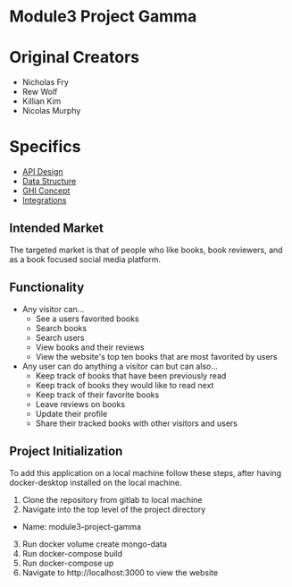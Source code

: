 # Module3 Project Gamma

# Original Creators
  - Nicholas Fry
  - Rew Wolf
  - Killian Kim
  - Nicolas Murphy

# Specifics

 - [API Design](docs/apidesign.md)
 - [Data Structure](docs/dbstructure.md)
 - [GHI Concept](docs/ghiconcept.md)
 - [Integrations](docs/integrations.md)

## Intended Market

The targeted market is that of people who like books, book reviewers, and as a book focused social media platform.

## Functionality

- Any visitor can...
  - See a users favorited books
  - Search books
  - Search users
  - View books and their reviews
  - View the website's top ten books that are most favorited by users
- Any user can do anything a visitor can but can also...
  - Keep track of books that have been previously read
  - Keep track of books they would like to read next
  - Keep track of their favorite books
  - Leave reviews on books
  - Update their profile
  - Share their tracked books with other visitors and users

## Project Initialization

To add this application on a local machine follow these steps, after having docker-desktop installed on the local machine.

1. Clone the repository from gitlab to local machine
2. Navigate into the top level of the project directory 
  - Name: module3-project-gamma
3. Run docker volume create mongo-data
4. Run docker-compose build
5. Run docker-compose up
6. Navigate to http://localhost:3000 to view the website
